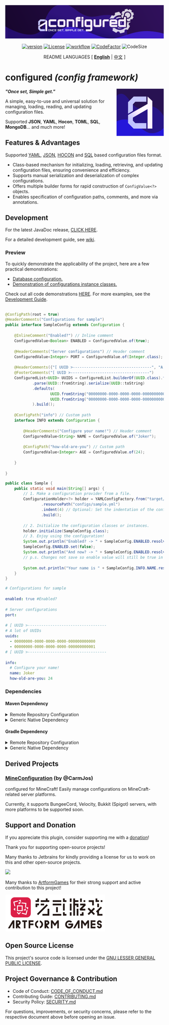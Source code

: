 <div align=center>
<img src=".doc/images/banner.png"  alt="Banner"/>

[![version](https://img.shields.io/github/v/release/CarmJos/configured)](https://github.com/CarmJos/configured/releases)
[![License](https://img.shields.io/github/license/CarmJos/configured)](https://www.gnu.org/licenses/lgpl-3.0.html)
[![workflow](https://github.com/CarmJos/configured/actions/workflows/maven.yml/badge.svg?branch=master)](https://github.com/CarmJos/configured/actions/workflows/maven.yml)
[![CodeFactor](https://www.codefactor.io/repository/github/carmjos/configured/badge)](https://www.codefactor.io/repository/github/carmjos/configured)
![CodeSize](https://img.shields.io/github/languages/code-size/CarmJos/configured)

README LANGUAGES [ [**English**](README.md) | [中文](README_CN.md)  ]
</div>

# configured _(config framework)_

<img src=".doc/images/logo-bg.svg" width="150px" alt="logo" align="right" style="float: right"/>

_**"Once set, Simple get."**_

A simple, easy-to-use and universal solution for managing, loading, reading,
and updating configuration files.

Supported **JSON**, **YAML**, **Hocon**, **TOML**, **SQL**, **MongoDB**... and much more!

## Features & Advantages

Supported [YAML](providers/yaml), [JSON](providers/json), [HOCON](providers/hocon) and [SQL](providers/sql) 
based configuration files format.

- Class-based mechanism for initializing, loading, retrieving, and updating configuration files, ensuring convenience
  and efficiency.
- Supports manual serialization and deserialization of complex configurations.
- Offers multiple builder forms for rapid construction of `ConfigValue<?>` objects.
- Enables specification of configuration paths, comments, and more via annotations.

## Development

For the latest JavaDoc release, [CLICK HERE](https://CarmJos.github.io/configured).

For a detailed development guide, see [wiki](https://github.com/CarmJos/configured/wiki).

### Preview

To quickly demonstrate the applicability of the project, here are a few practical demonstrations:

- [Database configuration.](demo/src/main/java/cc/carm/lib/configuration/demo/DatabaseConfiguration.java)
- [Demonstration of configurations instance classes.](demo/src/main/java/cc/carm/lib/configuration/demo/tests/conf/DemoConfiguration.java)

Check out all code demonstrations [HERE](demo/src/main/java/cc/carm/lib/configuration/demo/DatabaseConfiguration.java).
For more examples, see the [Development Guide](.doc/README.md).

```java

@ConfigPath(root = true)
@HeaderComments("Configurations for sample")
public interface SampleConfig extends Configuration {

    @InlineComment("Enabled?") // Inline comment
    ConfiguredValue<Boolean> ENABLED = ConfiguredValue.of(true);

    @HeaderComments("Server configurations") // Header comment
    ConfiguredValue<Integer> PORT = ConfiguredValue.of(Integer.class);

    @HeaderComments({"[ UUID >-----------------------------------", "A lot of UUIDs"})
    @FooterComments("[ UUID >-----------------------------------")
    ConfiguredList<UUID> UUIDS = ConfiguredList.builderOf(UUID.class).fromString()
            .parse(UUID::fromString).serialize(UUID::toString)
            .defaults(
                    UUID.fromString("00000000-0000-0000-0000-000000000000"),
                    UUID.fromString("00000000-0000-0000-0000-000000000001")
            ).build();

    @ConfigPath("info") // Custom path
    interface INFO extends Configuration {

        @HeaderComments("Configure your name!") // Header comment
        ConfiguredValue<String> NAME = ConfiguredValue.of("Joker");

        @ConfigPath("how-old-are-you") // Custom path
        ConfiguredValue<Integer> AGE = ConfiguredValue.of(24);

    }

}

```

```java
public class Sample {
    public static void main(String[] args) {
        // 1. Make a configuration provider from a file.
        ConfigurationHolder<?> holder = YAMLConfigFactory.from("target/config.yml")
                .resourcePath("configs/sample.yml")
                .indent(4) // Optional: Set the indentation of the configuration file.
                .build();

        // 2. Initialize the configuration classes or instances.
        holder.initialize(SampleConfig.class);
        // 3. Enjoy using the configuration!
        System.out.println("Enabled? -> " + SampleConfig.ENABLED.resolve()); // true
        SampleConfig.ENABLED.set(false);
        System.out.println("And now? -> " + SampleConfig.ENABLED.resolve()); // false
        // p.s. Changes not save so enable value will still be true in the next run.

        System.out.println("Your name is " + SampleConfig.INFO.NAME.resolve() + " (age=" + SampleConfig.INFO.AGE.resolve() + ")!");
    }
}

```

```yaml
# Configurations for sample

enabled: true #Enabled?

# Server configurations
port:

# [ UUID >-----------------------------------
# A lot of UUIDs
uuids:
  - 00000000-0000-0000-0000-000000000000
  - 00000000-0000-0000-0000-000000000001
# [ UUID >-----------------------------------

info:
  # Configure your name!
  name: Joker
  how-old-are-you: 24
```

### Dependencies

#### Maven Dependency

<details>
<summary>Remote Repository Configuration</summary>

```xml

<project>
    <repositories>

        <repository>
            <!-- Using Maven Central Repository for secure and stable updates, though synchronization might be needed. -->
            <id>maven</id>
            <name>Maven Central</name>
            <url>https://repo1.maven.org/maven2</url>
        </repository>

        <repository>
            <!-- Using GitHub dependencies for real-time updates, configuration required (recommended). -->
            <id>configured</id>
            <name>GitHub Packages</name>
            <url>https://maven.pkg.github.com/CarmJos/configured</url>
        </repository>

    </repositories>
</project>
```

</details>

<details>
<summary>Generic Native Dependency</summary>

```xml

<project>
    <dependencies>
        <!-- Basic implementation part, requiring custom implementation of “Provider” and “Wrapper”. -->
        <dependency>
            <groupId>cc.carm.lib</groupId>
            <artifactId>configured-core</artifactId>
            <version>[LATEST RELEASE]</version>
            <scope>compile</scope>
        </dependency>

        <!-- YAML file-based implementation, compatible with all Java environments. -->
        <dependency>
            <groupId>cc.carm.lib</groupId>
            <artifactId>configured-yaml</artifactId>
            <version>[LATEST RELEASE]</version>
            <scope>compile</scope>
        </dependency>

        <!-- JSON file-based implementation, compatible with all Java environments. -->
        <dependency>
            <groupId>cc.carm.lib</groupId>
            <artifactId>configured-gson</artifactId>
            <version>[LATEST RELEASE]</version>
            <scope>compile</scope>
        </dependency>

    </dependencies>
</project>
```

</details>

#### Gradle Dependency

<details>
<summary>Remote Repository Configuration</summary>

```groovy
repositories {

    // Using Maven Central Repository for secure and stable updates, though synchronization might be needed.
    mavenCentral()

    // Using GitHub dependencies for real-time updates, configuration required (recommended).
    maven { url 'https://maven.pkg.github.com/CarmJos/configured' }

}
```

</details>

<details>
<summary>Generic Native Dependency</summary>

```groovy

dependencies {

    // Basic implementation part, requiring custom implementation of “Provider” and “Wrapper”.
    api "cc.carm.lib:configured-core:[LATEST RELEASE]"

    // YAML file-based implementation, compatible with all Java environments.
    api "cc.carm.lib:configured-yaml:[LATEST RELEASE]"

    // JSON file-based implementation, compatible with all Java environments.
    api "cc.carm.lib:configured-gson:[LATEST RELEASE]"

}
```

</details>

## Derived Projects

### [**MineConfiguration**](https://github.com/CarmJos/MineConfiguration) (by @CarmJos)

configured for MineCraft!
Easily manage configurations on MineCraft-related server platforms.

Currently, it supports BungeeCord, Velocity, Bukkit (Spigot) servers,
with more platforms to be supported soon.

## Support and Donation

If you appreciate this plugin, consider supporting me with a [donation](https://github.com/sponsors/CarmJos)!

Thank you for supporting open-source projects!

Many thanks to Jetbrains for kindly providing a license for us to work on this and other open-source projects.

[![](https://resources.jetbrains.com/storage/products/company/brand/logos/jb_beam.svg)](https://www.jetbrains.com/?from=https://github.com/CarmJos/configured)

Many thanks to [ArtformGames](https://github.com/ArtformGames) for their
strong support and active contribution to this project!

<img src="https://raw.githubusercontent.com/ArtformGames/.github/master/logo/logo_full.svg" width="317px" height="117px" alt="ArtformGames">

## Open Source License

This project's source code is licensed under
the [GNU LESSER GENERAL PUBLIC LICENSE](https://www.gnu.org/licenses/lgpl-3.0.html).

## Project Governance & Contribution

- Code of Conduct: [CODE_OF_CONDUCT.md](./CODE_OF_CONDUCT.md)
- Contributing Guide: [CONTRIBUTING.md](./CONTRIBUTING.md)
- Security Policy: [SECURITY.md](./SECURITY.md)

For questions, improvements, or security concerns, please refer to the respective document above before opening an issue.
